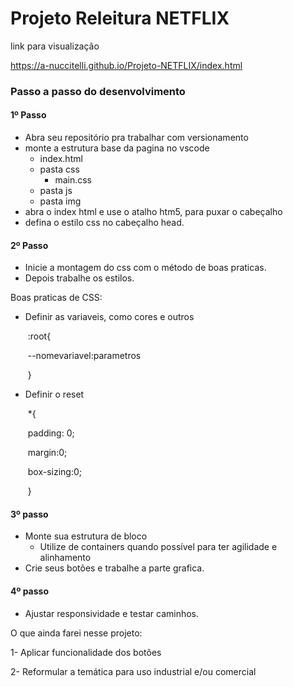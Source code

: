 <h1>Projeto Releitura NETFLIX</h1>

link para visualização

https://a-nuccitelli.github.io/Projeto-NETFLIX/index.html

<h3>Passo a passo do desenvolvimento</h3>

<h4>1º Passo</h4>

* Abra seu repositório pra trabalhar com versionamento
* monte a estrutura base da pagina no vscode
  * index.html
  * pasta css
    * main.css
  * pasta js
  * pasta img
* abra o index html e use o atalho htm5, para puxar o cabeçalho
* defina o estilo css no cabeçalho head.



<h4>2º Passo</h4>

* Inicie a montagem do css com o método de boas praticas.
* Depois trabalhe os estilos.

Boas praticas de CSS:

* Definir as variaveis, como cores e outros

  ​	:root{

  ​	--nomevariavel:parametros

  ​	}

* Definir o reset 

  ​	*{

  ​	padding: 0;

  ​	margin:0;

  ​	box-sizing:0;

  ​	}

<h4>3º passo</h4>

* Monte sua estrutura de bloco
  * Utilize de containers quando possível para ter agilidade e alinhamento
* Crie seus botões e trabalhe a parte grafica.

<h4>4º passo</h4>

* Ajustar responsividade e testar caminhos.



O que ainda farei nesse projeto:

1- Aplicar funcionalidade dos botões

2- Reformular a temática para uso industrial e/ou comercial
